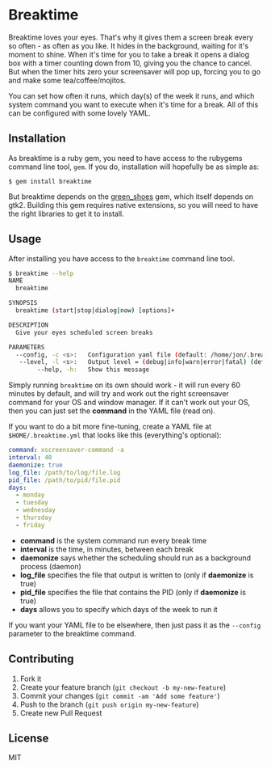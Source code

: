 # Breaktime

Breaktime loves your eyes. That's why it gives them a screen break every so often - as often as you like. It hides in the background, waiting for it's moment to shine. When it's time for you to take a break it opens a dialog box with a timer counting down from 10, giving you the chance to cancel. But when the timer hits zero your screensaver will pop up, forcing you to go and make some tea/coffee/mojitos.

You can set how often it runs, which day(s) of the week it runs, and which system command you want to execute when it's time for a break. All of this can be configured with some lovely YAML.

## Installation

As breaktime is a ruby gem, you need to have access to the rubygems command line tool, `gem`. If you do, installation will hopefully be as simple as:

    $ gem install breaktime

But breaktime depends on the [green_shoes](https://github.com/ashbb/green_shoes) gem, which itself depends on gtk2. Building this gem requires native extensions, so you will need to have the right libraries to get it to install.

## Usage

After installing you have access to the `breaktime` command line tool.

```bash
$ breaktime --help
NAME
  breaktime

SYNOPSIS
  breaktime (start|stop|dialog|now) [options]+

DESCRIPTION
  Give your eyes scheduled screen breaks

PARAMETERS
  --config, -c <s>:   Configuration yaml file (default: /home/jon/.breaktime.yml)
   --level, -l <s>:   Output level = (debug|info|warn|error|fatal) (default: info)
        --help, -h:   Show this message
```

Simply running `breaktime` on its own should work - it will run every 60 minutes by default, and will try and work out the right screensaver command for your OS and window manager. If it can't work out your OS, then you can just set the **command** in the YAML file (read on).

If you want to do a bit more fine-tuning, create a YAML file at `$HOME/.breaktime.yml` that looks like this (everything's optional):

```yml
command: xscreensaver-command -a
interval: 40
daemonize: true
log_file: /path/to/log/file.log
pid_file: /path/to/pid/file.pid
days:
  - monday
  - tuesday
  - wednesday
  - thursday
  - friday
```

* **command** is the system command run every break time
* **interval** is the time, in minutes, between each break
* **daemonize** says whether the scheduling should run as a background process (daemon)
* **log_file** specifies the file that output is written to (only if **daemonize** is true)
* **pid_file** specifies the file that contains the PID (only if **daemonize** is true)
* **days** allows you to specify which days of the week to run it

If you want your YAML file to be elsewhere, then just pass it as the `--config` parameter to the breaktime command.

## Contributing

1. Fork it
2. Create your feature branch (`git checkout -b my-new-feature`)
3. Commit your changes (`git commit -am 'Add some feature'`)
4. Push to the branch (`git push origin my-new-feature`)
5. Create new Pull Request

## License

MIT
